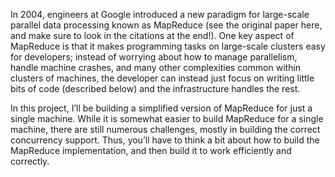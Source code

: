 In 2004, engineers at Google introduced a new paradigm for large-scale parallel data processing known as MapReduce (see the original paper here, and make sure to look in the citations at the end!). One key aspect of MapReduce is that it makes programming tasks on large-scale clusters easy for developers; instead of worrying about how to manage parallelism, handle machine crashes, and many other complexities common within clusters of machines, the developer can instead just focus on writing little bits of code (described below) and the infrastructure handles the rest.

In this project, I’ll be building a simplified version of MapReduce for just a single machine. While it is somewhat easier to build MapReduce for a single machine, there are still numerous challenges, mostly in building the correct concurrency support. Thus, you’ll have to think a bit about how to build the MapReduce implementation, and then build it to work efficiently and correctly.

